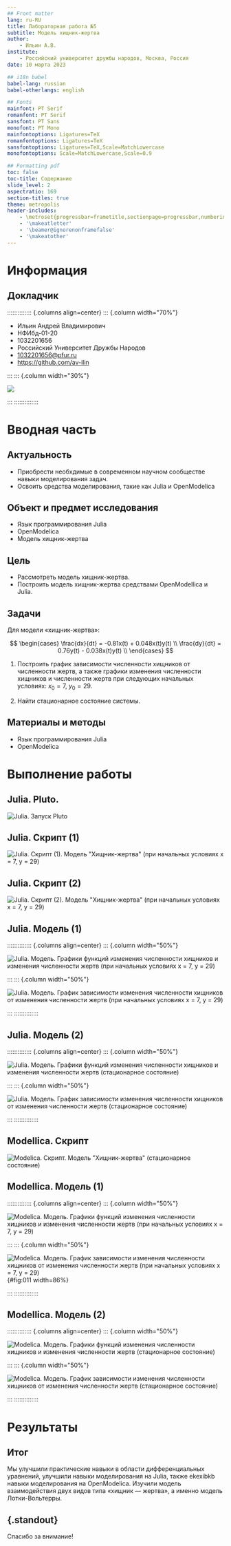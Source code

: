 ```yaml
---
## Front matter
lang: ru-RU
title: Лабораторная работа №5
subtitle: Модель хищник-жертва
author:
    - Ильин А.В.
institute:
    - Российский университет дружбы народов, Москва, Россия
date: 10 марта 2023

## i18n babel
babel-lang: russian
babel-otherlangs: english

## Fonts
mainfont: PT Serif
romanfont: PT Serif
sansfont: PT Sans
monofont: PT Mono
mainfontoptions: Ligatures=TeX
romanfontoptions: Ligatures=TeX
sansfontoptions: Ligatures=TeX,Scale=MatchLowercase
monofontoptions: Scale=MatchLowercase,Scale=0.9

## Formatting pdf
toc: false
toc-title: Содержание
slide_level: 2
aspectratio: 169
section-titles: true
theme: metropolis
header-includes:
    - \metroset{progressbar=frametitle,sectionpage=progressbar,numbering=fraction}
    - '\makeatletter'
    - '\beamer@ignorenonframefalse'
    - '\makeatother'
---
```


# Информация

## Докладчик

:::::::::::::: {.columns align=center}
::: {.column width="70%"}

-   Ильин Андрей Владимирович
-   НФИбд-01-20
-   1032201656
-   Российский Университет Дружбы Народов
-   [1032201656@pfur.ru](mailto:1032201656@pfur.ru)
-   <https://github.com/av-ilin>

:::
::: {.column width="30%"}

![](./image/avilin.jpg)

:::
::::::::::::::

# Вводная часть

## Актуальность

-   Приобрести необхдимые в современном научном сообществе навыки моделирования задач.
-   Освоить средства моделирования, такие как Julia и OpenModelica

## Объект и предмет исследования

-   Язык программирования Julia
-   OpenModelica
-   Модель хищник-жертва

## Цель

-   Рассмотреть модель хищник-жертва.
-   Построить модель хищник-жертва средствами OpenModellica и Julia.

## Задачи

Для модели «хищник-жертва»:

$$
\begin{cases}
\frac{dx}{dt} = -0.81x(t) + 0.048x(t)y(t) \\
\frac{dy}{dt} = 0.76y(t) - 0.038x(t)y(t) \\
\end{cases}
$$

1. Построить график зависимости численности хищников от численности жертв, а также графики изменения численности хищников и численности жертв при следующих начальных условиях: $x_0 = 7$, $y_0 = 29$.

2. Найти стационарное состояние системы.

## Материалы и методы

-   Язык программирования Julia
-   OpenModelica

# Выполнение работы

## Julia. Pluto.

![Julia. Запуск Pluto](image/01.png)

## Julia. Cкрипт (1)

![Julia. Скрипт (1). Модель "Хищник-жертва" (при начальных условиях x = 7, y = 29)](image/02.png)

## Julia. Cкрипт (2)

![Julia. Скрипт (2). Модель "Хищник-жертва" (при начальных условиях x = 7, y = 29)](image/03.png)

## Julia. Модель (1)

:::::::::::::: {.columns align=center}
::: {.column width="50%"}

![Julia. Модель. Графики функций изменения численности хищников и изменения численности жертв (при начальных условиях x = 7, y = 29)](image/JL.lab05_01-1.png)

:::
::: {.column width="50%"}

![Julia. Модель. График зависимости изменения численности хищников от изменения численности жертв (при начальных условиях x = 7, y = 29)](image/JL.lab05_01-2.png)

:::
::::::::::::::

## Julia. Модель (2)

:::::::::::::: {.columns align=center}
::: {.column width="50%"}

![Julia. Модель. Графики функций изменения численности хищников и изменения численности жертв (стационарное состояние)](image/JL.lab05_02-1.png)

:::
::: {.column width="50%"}

![Julia. Модель. График зависимости изменения численности хищников от изменения численности жертв (стационарное состояние)](image/JL.lab05_02-2.png)

:::
::::::::::::::

## Modellica. Cкрипт

![Modelica. Скрипт. Модель "Хищник-жертва" (стационарное состояние)](image/06.png)

## Modellica. Модель (1)

:::::::::::::: {.columns align=center}
::: {.column width="50%"}

![Modelica. Модель. Графики функций изменения численности хищников и изменения численности жертв (при начальных условиях x = 7, y = 29)](image/MO.lab05_01-1.png)

:::
::: {.column width="50%"}

![Modelica. Модель. График зависимости изменения численности хищников от изменения численности жертв (при начальных условиях x = 7, y = 29)](image/MO.lab05_01-2.png){#fig:011 width=86%}

:::
::::::::::::::

## Modellica. Модель (2)

:::::::::::::: {.columns align=center}
::: {.column width="50%"}

![Modelica. Модель. Графики функций изменения численности хищников и изменения численности жертв (стационарное состояние)](image/MO.lab05_02-1.png)

:::
::: {.column width="50%"}

![Modelica. Модель. График зависимости изменения численности хищников от изменения численности жертв (стационарное состояние)](image/MO.lab05_02-2.png)

:::
::::::::::::::

# Результаты

## Итог

Мы улучшили практические навыки в области дифференциальных уравнений, улучшили навыки моделирования на Julia, также ekexibkb навыки моделирования на OpenModelica. Изучили модель взаимодействия двух видов типа «хищник — жертва», а именно модель Лотки-Вольтерры.

## {.standout}

Спасибо за внимание!
